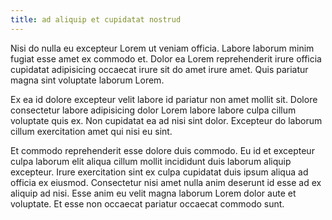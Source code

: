 ```yaml
---
title: ad aliquip et cupidatat nostrud
---
```


Nisi do nulla eu excepteur Lorem ut veniam officia. Labore laborum minim fugiat esse amet ex commodo et. Dolor ea Lorem reprehenderit irure officia cupidatat adipisicing occaecat irure sit do amet irure amet. Quis pariatur magna sint voluptate laborum Lorem.

Ex ea id dolore excepteur velit labore id pariatur non amet mollit sit. Dolore consectetur labore adipisicing dolor Lorem labore labore culpa cillum voluptate quis ex. Non cupidatat ea ad nisi sint dolor. Excepteur do laborum cillum exercitation amet qui nisi eu sint.

Et commodo reprehenderit esse dolore duis commodo. Eu id et excepteur culpa laborum elit aliqua cillum mollit incididunt duis laborum aliquip excepteur. Irure exercitation sint ex culpa cupidatat duis ipsum aliqua ad officia ex eiusmod. Consectetur nisi amet nulla anim deserunt id esse ad ex aliquip ad nisi. Esse anim eu velit magna laborum Lorem dolor aute et voluptate. Et esse non occaecat pariatur occaecat commodo sunt.
